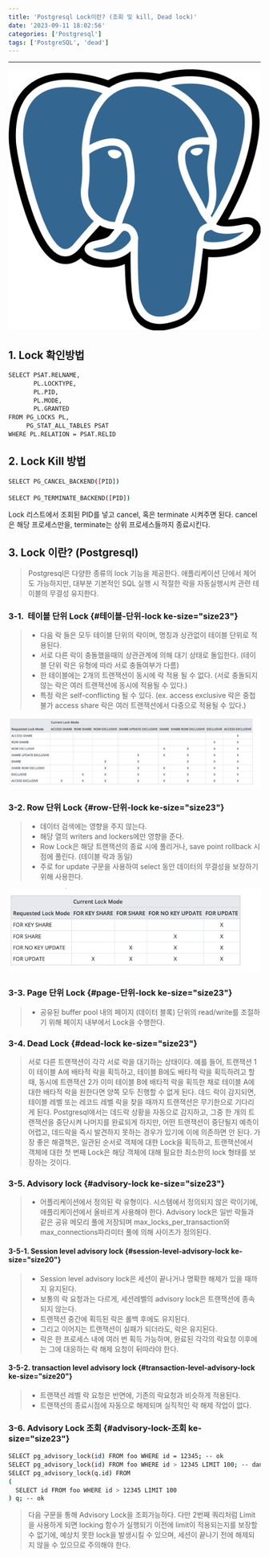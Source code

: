 ```yaml
---
title: 'Postgresql Lock이란? (조회 및 kill, Dead lock)'
date: '2023-09-11 18:02:56'
categories: ['Postgresql']
tags: ['PostgreSQL', 'dead']
---
```


------------------------------------------------------------------------

![](/images/posts/4/img.png)

## 1. Lock 확인방법

``` {.bash ke-language="bash" ke-type="codeblock"}
SELECT PSAT.RELNAME,
       PL.LOCKTYPE,
       PL.PID,
       PL.MODE,
       PL.GRANTED
FROM PG_LOCKS PL,
     PG_STAT_ALL_TABLES PSAT
WHERE PL.RELATION = PSAT.RELID
```

## 2. Lock Kill 방법

``` {.bash ke-language="bash" ke-type="codeblock"}
SELECT PG_CANCEL_BACKEND([PID])

SELECT PG_TERMINATE_BACKEND([PID])
```

Lock 리스트에서 조회된 PID를 넣고 cancel, 혹은 terminate 시켜주면 된다. cancel은 해당 프로세스만을, terminate는 상위 프로세스들까지 종료시킨다.

## 3. Lock 이란? (Postgresql)

> Postgresql은 다양한 종류의 lock 기능을 제공한다. 애플리케이션 단에서 제어도 가능하지만, 대부분 기본적인 SQL 실행 시 적절한 락을 자동실행시켜 관련 테이블의 무결성 유지한다.

### **3-1.  테이블 단위 Lock** {#테이블-단위-lock ke-size="size23"}

> - 다음 락 들은 모두 테이블 단위의 락이며, 명칭과 상관없이 테이블 단위로 적용된다.
> - 서로 다른 락이 충돌했을때의 상관관계에 의해 대기 상태로 돌입한다. (테이블 단위 락은 유형에 따라 서로 충돌여부가 다름)
> - 한 테이블에는 2개의 트랜잭션이 동시에 락 적용 될 수 없다. (서로 충돌되지 않는 락은 여러 트랜잭션에 동시에 적용될 수 있다.)
> - 특정 락은 self-conflicting 될 수 있다.
> (ex. access exclusive 락은 중첩불가 access share 락은 여러 트랜잭션에서 다중으로 적용될 수 있다.)

![](/images/posts/4/img_1.png)

### **3-2. Row 단위 Lock** {#row-단위-lock ke-size="size23"}

> - 데이터 검색에는 영향을 주지 않는다.
> - 해당 열의 writers and lockers에만 영향을 준다.
> - Row Lock은 해당 트랜잭션의 종료 시에 풀리거나, save point rollback 시점에 풀린다. (테이블 락과 동일)
> - 주로 for update 구문을 사용하여 select 동안 데이터의 무결성을 보장하기 위해 사용한다.

![](/images/posts/4/img_2.png)

### **3-3. Page 단위 Lock** {#page-단위-lock ke-size="size23"}

> - 공유된 buffer pool 내의 페이지 (데이터 블록) 단위의 read/write를 조절하기 위해 페이지 내부에서 Lock을 수행한다.

### **3-4. Dead Lock** {#dead-lock ke-size="size23"}

> 서로 다른 트랜잭션이 각각 서로 락을 대기하는 상태이다. 예를 들어, 트랜잭션 1이 테이블 A에 배타적 락을 획득하고, 테이블 B에도 배타적 락을 획득하려고 할 때, 동시에 트랜잭션 2가 이미 테이블 B에 배타적 락을 획득한 채로 테이블 A에 대한 배타적 락을 원한다면 양쪽 모두 진행할 수 없게 된다. 데드 락이 감지되면, 테이블 레벨 또는 레코드 레벨 락을 찾을 때까지 트랜잭션은 무기한으로 기다리게 된다. Postgresql에서는 데드락 상황을 자동으로 감지하고, 그중 한 개의 트랜잭션을 중단시켜 나머지를 완료되게 하지만, 어떤 트랜잭션이 중단될지 예측이 어렵고, 데드락을 즉시 발견하지 못하는 경우가 있기에 이에 의존하면 안 된다. 가장 좋은 해결책은, 일관된 순서로 객체에 대한 Lock을 획득하고, 트랜잭션에서 객체에 대한 첫 번째 Lock은 해당 객체에 대해 필요한 최소한의 lock 형태를 보장하는 것이다.

### **3-5. Advisory lock** {#advisory-lock ke-size="size23"}

> - 어플리케이션에서 정의된 락 유형이다. 시스템에서 정의되지 않은 락이기에, 애플리케이션에서 올바르게 사용해야 한다. Advisory lock은 일반 락들과 같은 공유 메모리 풀에 저장되며 max_locks_per_transaction와 max_connections파라미터 풀에 의해 사이즈가 정의된다.

#### **3-5-1. Session level advisory lock** {#session-level-advisory-lock ke-size="size20"}

> - Session level advisory lock은 세션이 끝나거나 명확한 해제가 있을 때까지 유지된다.
> - 보통의 락 요청과는 다르게, 세션레벨의 advisory lock은 트랜잭션에 종속되지 않는다.
> - 트랜잭션 중간에 획득된 락은 롤백 후에도 유지된다.
> - 그리고 이어지는 트랜잭션이 실패가 되더라도, 락은 유지된다.
> - 락은 한 프로세스 내에 여러 번 획득 가능하며, 완료된 각각의 락요청 이후에는 그에 대응하는 락 해제 요청이 뒤따라야 한다.

#### **3-5-2. transaction level advisory lock** {#transaction-level-advisory-lock ke-size="size20"}

> - 트랜잭션 레벨 락 요청은 반면에, 기존의 락요청과 비슷하게 적용된다.
> - 트랜잭션의 종료시점에 자동으로 해제되며 실직적인 락 해제 작업이 없다.

### **3-6. Advisory Lock 조회** {#advisory-lock-조회 ke-size="size23"}

``` {.bash ke-language="bash" ke-type="codeblock"}
SELECT pg_advisory_lock(id) FROM foo WHERE id = 12345; -- ok
SELECT pg_advisory_lock(id) FROM foo WHERE id > 12345 LIMIT 100; -- danger!
SELECT pg_advisory_lock(q.id) FROM
(
  SELECT id FROM foo WHERE id > 12345 LIMIT 100
) q; -- ok
```

> 다음 구문을 통해 Advisory Lock을 조회가능하다. 다만 2번째 쿼리처럼 Limit을 사용하게 되면 locking 함수가 실행되기 이전에 limit이 적용되는지를 보장할 수 없기에, 예상치 못한 lock을 발생시킬 수 있으며, 세션이 끝나기 전에 해제되지 않을 수 있으므로 주의해야 한다.

 

 

 

 

